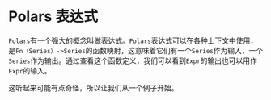 # Polars 表达式

`Polars`有一个强大的概念叫做表达式。`Polars`表达式可以在各种上下文中使用，是`Fn（Series）->Series`的函数映射，这意味着它们有一个`Series`作为输入，一个`Series`作为输出。通过查看这个函数定义，我们可以看到`Expr`的输出也可以用作`Expr`的输入。

这听起来可能有点奇怪，所以让我们从一个例子开始。
